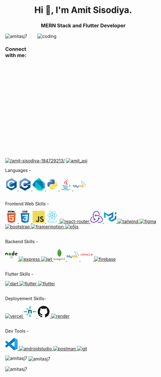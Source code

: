 
<h1 align="center">Hi 💫, I'm Amit Sisodiya. </h1>
<h3 align="center">MERN Stack and  Flutter Developer</h3>




<img align="right" alt="coding" width="400" height="400" src="https://c.tenor.com/qJ5evVs-_uUAAAAC/tenor.gif">

<p align="left"> <img src="https://komarev.com/ghpvc/?username=amitasj7&label=Profile%20views&color=0e75b6&style=flat" alt="amitasj7" /> </p>
<h3 align="left">Connect  with   me:</h3>
<p align="left">

<a href="https://linkedin.com/in//amit-sisodiya-184729213/" target="blank"><img align="center" src="https://raw.githubusercontent.com/rahuldkjain/github-profile-readme-generator/master/src/images/icons/Social/linked-in-alt.svg" alt="/amit-sisodiya-184729213/" height="30" width="40" /></a>
<a href="https://twitter.com/amitasj724" target="blank"><img align="center" src="https://raw.githubusercontent.com/rahuldkjain/github-profile-readme-generator/master/src/images/icons/Social/twitter.svg" alt="amit_asj" height="30" width="40" /></a>

</p>

<div>
Languages - <br><br>
 <a 
 href="https://www.cprogramming.com/" target="_blank" rel="noreferrer"> <img src="https://raw.githubusercontent.com/devicons/devicon/master/icons/c/c-original.svg" alt="c" width="40" height="40"/> </a> 
 <a href="https://www.w3schools.com/cpp/" target="_blank" rel="noreferrer"> <img src="https://raw.githubusercontent.com/devicons/devicon/master/icons/cplusplus/cplusplus-original.svg" alt="cplusplus" width="40" height="40"/> </a> 
 <a href="https://dart.dev" target="_blank" rel="noreferrer">
    <img src="https://raw.githubusercontent.com/devicons/devicon/master/icons/dart/dart-original.svg" alt="dart" width="40" height="40"/>
</a>
 <a href="https://www.python.org" target="_blank" rel="noreferrer"> <img src="https://raw.githubusercontent.com/devicons/devicon/master/icons/python/python-original.svg" alt="python" width="40" height="40"/> </a>
 <a href="https://www.java.com" target="_blank" rel="noreferrer">
    <img src="https://raw.githubusercontent.com/devicons/devicon/master/icons/java/java-original.svg" alt="java" width="40" height="40"/>
</a>
 <a href="https://www.mysql.com" target="_blank" rel="noreferrer">
    <img src="https://raw.githubusercontent.com/devicons/devicon/master/icons/mysql/mysql-original-wordmark.svg" alt="sql" width="40" height="40"/>
</a>
  
</div>


 <br>
 
<p>Frontend Web Skills -</p>
   <a href="https://www.w3.org/html/" target="_blank" rel="noreferrer"> <img src="https://raw.githubusercontent.com/devicons/devicon/master/icons/html5/html5-original-wordmark.svg" alt="html5" width="40" height="40"/> </a><a href="https://www.w3schools.com/css/" target="_blank" rel="noreferrer"> <img src="https://raw.githubusercontent.com/devicons/devicon/master/icons/css3/css3-original-wordmark.svg" alt="css3" width="40" height="40"/> </a><a href="https://developer.mozilla.org/en-US/docs/Web/JavaScript" target="_blank" rel="noreferrer"> <img src="https://raw.githubusercontent.com/devicons/devicon/master/icons/javascript/javascript-original.svg" alt="javascript" width="40" height="40"/> </a> <a href="https://reactjs.org/" target="_blank" rel="noreferrer"> <img src="https://raw.githubusercontent.com/devicons/devicon/master/icons/react/react-original-wordmark.svg" alt="react" width="40" height="40"/> </a>
    <a href="https://reactrouter.com/" target="_blank" rel="noreferrer"> 
    <img src="https://reactrouter.com/favicon-light.png" alt="react-router" width="40" height="40"/>
  </a> <a href="https://redux.js.org" target="_blank" rel="noreferrer"> <img src="https://raw.githubusercontent.com/devicons/devicon/master/icons/redux/redux-original.svg" alt="redux" width="40" height="40"/> </a><a href="https://mui.com/" target="_blank" rel="noreferrer"> 
    <img src="https://raw.githubusercontent.com/devicons/devicon/master/icons/materialui/materialui-original.svg" alt="materialui" width="40" height="40"/> 
  </a><a href="https://tailwindcss.com/" target="_blank" rel="noreferrer"> <img src="https://www.vectorlogo.zone/logos/tailwindcss/tailwindcss-icon.svg" alt="tailwind" width="40" height="40"/> </a><a href="https://www.figma.com/" target="_blank" rel="noreferrer"> <img src="https://www.vectorlogo.zone/logos/figma/figma-icon.svg" alt="figma" width="40" height="40"/> </a><a href="https://getbootstrap.com" target="_blank" rel="noreferrer"> <img src="https://upload.wikimedia.org/wikipedia/commons/b/b2/Bootstrap_logo.svg" alt="bootstrap" width="40" height="40"/> </a>  <a href="https://www.framer.com/motion/" target="_blank" rel="noreferrer"> 
    <img src="https://cdn.worldvectorlogo.com/logos/framer-motion.svg" alt="framermotion" width="40" height="40"/>
  </a>  <a href="https://p5js.org/" target="_blank" rel="noreferrer"> 
    <img src="https://encrypted-tbn0.gstatic.com/images?q=tbn:ANd9GcQ-Yogc2t_fdJAiIIGn2hVCfou6ieHc3L7WjVQjJpS3ox4hphEYXKYzNST-uQvujQsA124&usqp=CAU" alt="p5js" width="40" height="40"/>
  </a>  <br><br>
 

   <p>Backend Skills -</p>
    <a href="https://nodejs.org" target="_blank" rel="noreferrer"> <img src="https://raw.githubusercontent.com/devicons/devicon/master/icons/nodejs/nodejs-original-wordmark.svg" alt="nodejs" width="40" height="40"/> </a>
      <a href="https://expressjs.com" target="_blank" rel="noreferrer"> <img src="https://ajeetchaulagain.com/static/7cb4af597964b0911fe71cb2f8148d64/87351/express-js.png" alt="express" width="40" height="40"/> </a>
       <a href="https://jwt.io/" target="_blank" rel="noreferrer"> 
    <img src="https://upload.wikimedia.org/wikipedia/commons/1/1d/JWT_LOGO.png?20150226185540" alt="jwt" width="40" height="40"/>
  </a>
       <a href="https://www.mongodb.com/" target="_blank" rel="noreferrer"> <img src="https://raw.githubusercontent.com/devicons/devicon/master/icons/mongodb/mongodb-original-wordmark.svg" alt="mongodb" width="40" height="40"/> </a> 
        <a href="https://www.mysql.com/" target="_blank" rel="noreferrer"> <img src="https://raw.githubusercontent.com/devicons/devicon/master/icons/mysql/mysql-original-wordmark.svg" alt="mysql" width="40" height="40"/> </a>
         <a href="https://www.oracle.com/" target="_blank" rel="noreferrer"> <img src="https://raw.githubusercontent.com/devicons/devicon/master/icons/oracle/oracle-original.svg" alt="oracle" width="40" height="40"/> </a>
   <a href="https://firebase.google.com/" target="_blank" rel="noreferrer"> <img src="https://www.vectorlogo.zone/logos/firebase/firebase-icon.svg" alt="firebase" width="40" height="40"/> </a> <br><br>
   <p>Flutter Skills -</p>
   <a href="https://dart.dev" target="_blank" rel="noreferrer"> <img src="https://www.vectorlogo.zone/logos/dartlang/dartlang-icon.svg" alt="dart" width="40" height="40"/> </a>
   <a href="https://flutter.dev" target="_blank" rel="noreferrer"> <img src="https://www.vectorlogo.zone/logos/flutterio/flutterio-icon.svg" alt="flutter" width="40" height="40"/> </a>
   <a href="https://flutter.dev" target="_blank" rel="noreferrer"> 
  <img src="https://res.cloudinary.com/strapi/image/upload/v1621261454/logo_vgoldp.png" alt="flutter" width="40" height="40"/> 
</a>
 <br><br>
  <p>Deployement Skills-</p>
  <a href="https://vercel.com/" target="_blank" rel="noreferrer"> 
  <img src="https://cdn.intuji.com/2022/06/Logo_Vercel-1.jpg" alt="vercel" width="40" height="40"/>
</a>
<a href="https://www.netlify.com/" target="_blank" rel="noreferrer"> 
    <img src="https://raw.githubusercontent.com/devicons/devicon/master/icons/netlify/netlify-original.svg" alt="netlify" width="40" height="40"/>
</a>
<a href="https://github.com/" target="_blank" rel="noreferrer"> 
    <img src="https://raw.githubusercontent.com/devicons/devicon/master/icons/github/github-original.svg" alt="github" width="40" height="40"/>
</a>
<a href="https://render.com/" target="_blank" rel="noreferrer"> 
  <img src="https://www.finsmes.com/wp-content/uploads/2021/11/render.jpg" alt="render" width="40" height="40"/>
</a>
<br><br>

 <p>Dev Tools -</p>
 <a href="https://code.visualstudio.com" target="_blank" rel="noreferrer">
    <img src="https://raw.githubusercontent.com/devicons/devicon/master/icons/vscode/vscode-original.svg" alt="vscode" width="40" height="40"/>
</a>
 <a href="https://developer.android.com/studio" target="_blank" rel="noreferrer"> 
    <img src="https://pbs.twimg.com/media/FwMqYA-WIA0E6Rw.jpg:large" alt="androidstudio" width="40" height="40"/>
  </a>
  <a href="https://postman.com" target="_blank" rel="noreferrer"> <img src="https://www.vectorlogo.zone/logos/getpostman/getpostman-icon.svg" alt="postman" width="40" height="40"/> </a> 
   <a href="https://git-scm.com/" target="_blank" rel="noreferrer"> <img src="https://www.vectorlogo.zone/logos/git-scm/git-scm-icon.svg" alt="git" width="40" height="40"/> </a>  

</p>

<p><img align="left" src="https://github-readme-stats.vercel.app/api/top-langs?username=amitasj7&show_icons=true&locale=en&layout=compact" alt="amitasj7" /></p>

<p>&nbsp;<img align="center" src="https://github-readme-stats.vercel.app/api?username=amitasj7&show_icons=true&locale=en" alt="amitasj7" /></p>

<p><img align="center" src="https://github-readme-streak-stats.herokuapp.com/?user=amitasj7&" alt="amitasj7" /></p>

